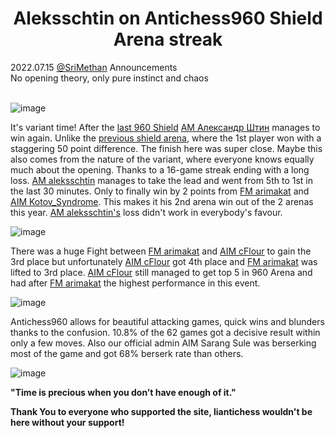<h1 align="center">Aleksschtin on Antichess960 Shield Arena streak</h1>

<div class="meta-headline">
    <div class= "meta">
        <span class="text">2022.07.15</span>
        <span class="text"><a href="/@/SriMethan">@SriMethan</a></span>
        <span class="text">Announcements</span>
    </div>
    <div class= "headline">No opening theory, only pure instinct and chaos</div>
</div>
</br>

![image](https://imgur.com/QSzYl7Y.png)

It's variant time! After the [last 960 Shield](https://liantichess.herokuapp.com/tournament/QckWJnum) [AM Александр Штин](https://liantichess.herokuapp.com/@/aleksschtin) manages to win again. Unlike the [previous shield arena](https://liantichess.herokuapp.com/tournament/QckWJnum), where the 1st player won with a staggering 50 point difference. The finish here was super close. Maybe this also comes from the nature of the variant, where everyone knows equally much about the opening. Thanks to a 16-game streak ending with a long loss. [AM aleksschtin](https://liantichess.herokuapp.com/@/aleksschtin) manages to take the lead and went from 5th to 1st in the last 30 minutes. Only to finally win by 2 points from [FM arimakat](https://liantichess.herokuapp.com/@/arimakat) and [AIM Kotov_Syndrome](https://liantichess.herokuapp.com/@/Kotov_Syndrome). This makes it his 2nd arena win out of the 2 arenas this year. [AM aleksschtin's](https://liantichess.herokuapp.com/@/aleksschtin) loss didn't work in everybody's favour.

![image](https://imgur.com/EWEl8dc.png)

There was a huge Fight between [FM arimakat](https://liantichess.herokuapp.com/@/arimakat) and [AIM cFlour](https://liantichess.herokuapp.com/@/cFlour) to gain the 3rd place but unfortunately [AIM cFlour](https://liantichess.herokuapp.com/@/cFlour) got 4th place and [FM arimakat](https://liantichess.herokuapp.com/@/arimakat) was lifted to 3rd place. [AIM cFlour](https://liantichess.herokuapp.com/@/cFlour) still managed to get top 5 in 960 Arena and had after [FM arimakat](https://liantichess.herokuapp.com/@/arimakat) the highest performance in this event.

![image](https://imgur.com/PfCsfxp.png)

Antichess960 allows for beautiful attacking games, quick wins and blunders thanks to the confusion. 10.8% of the 62 games got a decisive result within only a few moves. Also our official admin AIM Sarang Sule was berserking most of the game and got 68% berserk rate than others.

![image](https://imgur.com/qFWLFJF.png)

**"Time is precious when you don’t have enough of it."**

**Thank You to everyone who supported the site, liantichess wouldn't be here without your support!**
